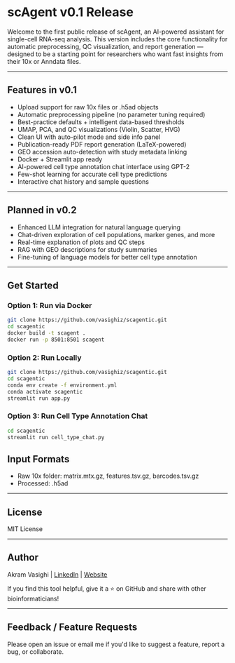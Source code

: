 #  scAgent v0.1 Release

Welcome to the first public release of scAgent, an AI-powered assistant for single-cell RNA-seq analysis. This version includes the core functionality for automatic preprocessing, QC visualization, and report generation — designed to be a starting point for researchers who want fast insights from their 10x or Anndata files.

________________________________________

##  Features in v0.1
- Upload support for raw 10x files or .h5ad objects
- Automatic preprocessing pipeline (no parameter tuning required)
- Best-practice defaults + intelligent data-based thresholds
- UMAP, PCA, and QC visualizations (Violin, Scatter, HVG)
- Clean UI with auto-pilot mode and side info panel
- Publication-ready PDF report generation (LaTeX-powered)
- GEO accession auto-detection with study metadata linking
- Docker + Streamlit app ready
- AI-powered cell type annotation chat interface using GPT-2
- Few-shot learning for accurate cell type predictions
- Interactive chat history and sample questions

________________________________________

##  Planned in v0.2
- Enhanced LLM integration for natural language querying
- Chat-driven exploration of cell populations, marker genes, and more
- Real-time explanation of plots and QC steps
- RAG with GEO descriptions for study summaries
- Fine-tuning of language models for better cell type annotation

________________________________________

##  Get Started

### Option 1: Run via Docker
```bash
git clone https://github.com/vasighiz/scagentic.git
cd scagentic
docker build -t scagent .
docker run -p 8501:8501 scagent
```

### Option 2: Run Locally
```bash
git clone https://github.com/vasighiz/scagentic.git
cd scagentic
conda env create -f environment.yml
conda activate scagentic
streamlit run app.py
```

### Option 3: Run Cell Type Annotation Chat
```bash
cd scagentic
streamlit run cell_type_chat.py
```

##  Input Formats
- Raw 10x folder: matrix.mtx.gz, features.tsv.gz, barcodes.tsv.gz
- Processed: .h5ad

________________________________________

##  License
MIT License

________________________________________

## Author
Akram Vasighi | [LinkedIn](https://www.linkedin.com/in/vasighi/) | [Website]([https://vasighiz.github.io/portfolio/])

If you find this tool helpful, give it a ⭐ on GitHub and share with other bioinformaticians!

________________________________________

##  Feedback / Feature Requests
Please open an issue or email me if you'd like to suggest a feature, report a bug, or collaborate. 
